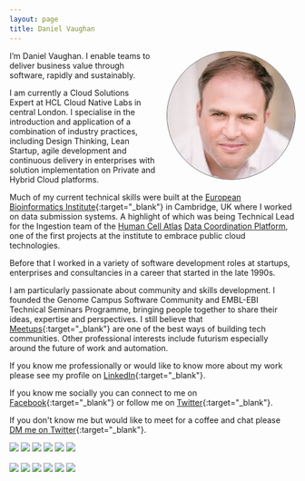 ```yaml
---
layout: page
title: Daniel Vaughan
---
```


<img style="float: right; margin-left: 20px; border: 1px solid; border-radius: 50%; border-color: #5a5a5a;" src="img/danielvaughan-com.jpeg">
I’m Daniel Vaughan. I enable teams to deliver business value through software, rapidly and sustainably.

I am currently a Cloud Solutions Expert at HCL Cloud Native Labs in central London. I specialise in the introduction and application of a combination of industry practices, including Design Thinking, Lean Startup, agile development and continuous delivery in enterprises with solution implementation on Private and Hybrid Cloud platforms.

Much of my current technical skills were built at the [European Bioinformatics Institute](https://www.ebi.ac.uk){:target="_blank"} in Cambridge, UK where I worked on data submission systems. A highlight of which was being Technical Lead for the Ingestion team of the [Human Cell Atlas](https://www.humancellatlas.org) [Data Coordination Platform](https://www.humancellatlas.org/data-sharing), one of the first projects at the institute to embrace public cloud technologies.

Before that I worked in a variety of software development roles at startups, enterprises and consultancies in a career that started in the late 1990s.
            
I am particularly passionate about community and skills development. I founded the Genome Campus Software Community  and EMBL-EBI Technical Seminars Programme, bringing people together to share their ideas, expertise and perspectives. I still believe that [Meetups](https://www.meetup.com){:target="_blank"} are one of the best ways of building tech communities. Other professional interests include futurism especially around the future of work and automation.

If you know me professionally or would like to know more about my work please see my profile on [LinkedIn](https://www.linkedin.com/in/danielpvaughan){:target="_blank"}.

If you know me socially you can connect to me on [Facebook](http://www.facebook.com/daniel.p.vaughan){:target="_blank"} or follow me on [Twitter](http://twitter.com/DanielVaughan){:target="_blank"}.
                
If you don't know me but would like to meet for a coffee and chat please [DM me on Twitter](https://twitter.com/messages/compose?recipient_id=20809535){:target="_blank"}.

<a href="https://www.certmetrics.com/amazon/public/badge.aspx?i=2&t=c&d=2018-02-26&ci=AWS00180111"><img src="https://www.certmetrics.com/api/ob/image/amazon/c/2" width="95px"/></a>
<a href="https://www.certmetrics.com/amazon/public/badge.aspx?i=1&t=c&d=2016-02-26&ci=AWS00180111"><img src="https://www.certmetrics.com/api/ob/image/amazon/c/1" width="95px"/></a>
<a href="https://www.credential.net/ohdtkeku"><img src="https://s3.amazonaws.com/accredible-api-badge/1548277101436.png" width="95px"/></a>
<a href="https://www.credential.net/aibigtrj"><img src="https://s3.amazonaws.com/accredible-api-badge/1521044380812.png" width="95px"/></a>
<a href="https://www.youracclaim.com/badges/07dc896b-914b-43c8-a4fb-a621ae1990ae"><img src="https://images.youracclaim.com/images/f88d800c-5261-45c6-9515-0458e31c3e16/ckad%2Bfrom%2Bcncfsite.png" width="95px"/></a>
<a href="https://www.youracclaim.com/badges/9b847a70-bdb8-44a6-b8d8-3536d34ec9d5"><img src="https://images.youracclaim.com/images/468402d2-f1aa-45f2-b9f6-5900521803e8/cfcd-from-cffsite.png" width="95px"/></a>
<br/><br/>
<a href="https://www.youracclaim.com/badges/7b603b45-0a57-4c27-ae2a-0c6c0492464a"><img src="https://images.youracclaim.com/size/680x680/images/16f22d55-babd-448b-8265-cc81108a6430/Cloud%2BService%2BMgmt%2Band%2BOps%2BExplorer%2Bv2.png" width="95px"/></a>
<a href="https://www.youracclaim.com/badges/70f8e70a4-4359-4d65-b1f2-9e1158cc2a77"><img src="https://images.youracclaim.com/size/680x680/images/c3c663db-56e2-4e2f-8d5d-1457842d308d/IBM%2BGarage%2BMethod%2Bfor%2BCloud%2B-%2BExplorer.png" width="95px"/></a>
<a href="https://www.youracclaim.com/badges/9006b5fb-1994-4ab3-be26-bda2f3f484a6"><img src="https://images.youracclaim.com/size/680x680/images/90f6af3b-70a4-47c1-9ee8-389cdaa05b23/IBM%2BCloud%2BPrivate%2B-%2BInfrastructure%2B-%2BArchitecture.png" width="95px"/></a>
<a href="https://www.youracclaim.com/badges/201982a0-a199-45f3-867e-7da3ebfc76b6"><img src="https://images.youracclaim.com/size/680x680/images/71ea5682-2233-434c-a2c5-dd3f7fb8d5e9/Garage%2BMethod%2B-%2BTest%2Bdriven%2BDevelopment%2BV1%2B-%2B%2BFinal.png" width="95px"/></a>
<a href="https://www.youracclaim.com/badges/8b94768b-4c13-4053-b140-514b6b0ba1f7"><img src="hhttps://images.youracclaim.com/size/680x680/images/7ca56f92-b8e3-4202-96de-8a813d0ebc01/IBM%2BCloud%2BPrivate%2B-%2BCont%2BEd%2BCI-CD%2BPipe.png" width="95px"/></a>
<a href="https://www.youracclaim.com/badges/07d1911c-7dd0-43be-9a01-3f8288cec401"><img src="https://images.youracclaim.com/size/680x680/images/59b78dac-c708-46c6-986b-a918efeb1606/IBM%2BGarage%2BMethod%2Bfor%2BCloud%2B-%2BAdvocate.png" width="95px"/></a>

